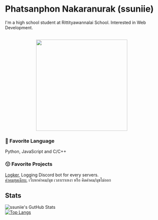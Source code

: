 # Phatsanphon Nakaranurak (ssuniie)
I'm a high school student at Rittityawannalai School. Interested in Web Development.
<br>
<br><p  align="center">
  <img  width =300 src="https://i.pinimg.com/originals/50/1a/f8/501af8237381920bd90e4f6cfb1ec55f.gif">
</p>


### 🤖 Favorite Language
Python, JavaScript and C/C++

### 😗 Favorite Projects
[Logker](https://github.com/ssuniie/Logker), Logging Discord bot for every servers.
<br>[คำคมสุดเฉียบ](https://github.com/ssuniie/good-quotes), เว็บหาคำคม/มุข เวลาเราเหงา หรือ คิดคำคม/มุขไม่ออก

## Stats
![ssuniie's GutHub Stats](https://github-readme-stats.vercel.app/api?username=ssuniie&show_icons=true)
<br>
[![Top Langs](https://github-readme-stats.vercel.app/api/top-langs?username=ssuniie&layout=compact)](https://github-readme-stats.vercel.app/api/top-langs?username=ssuniie&layout=compact)
